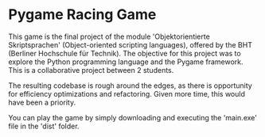 # Pygame Racing Game
This game is the final project of the module 'Objektorientierte Skriptsprachen' (Object-oriented scripting languages), offered by the BHT (Berliner Hochschule für Technik).
The objective for this project was to explore the Python programming language and the Pygame framework.
This is a collaborative project between 2 students.

The resulting codebase is rough around the edges, as there is opportunity for efficiency optimizations and refactoring. Given more time, this would have been a priority.

You can play the game by simply downloading and executing the 'main.exe' file in the 'dist' folder.
